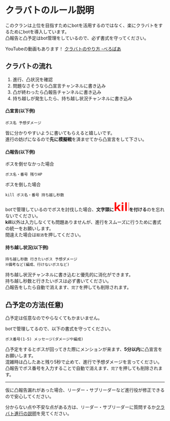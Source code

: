 # クラバトのルール説明
このクランは上位を目指すためにbotを活用するのではなく、楽にクラバトをするためにbotを導入しています。  
凸報告と凸予定はbot管理をしているので、必ず書式を守ってください。  

YouTubeの動画もあります！ [クラバトのやり方 -べろばあ](https://www.youtube.com/watch?v=2L7-ZJlzeik)

## クラバトの流れ
1. 進行、凸状況を確認
2. 問題なさそうなら凸宣言チャンネルに書き込み
3. 凸が終わったら凸報告チャンネルに書き込み
4. 持ち越しが発生したら、持ち越し状況チャンネルに書き込み


#### 凸宣言(以下例)

```
ボス名 予想ダメージ
```

皆に分かりやすいように書いてもらえると嬉しいです。  
進行の妨げになるので**先に模擬戦**を済ませてから凸宣言をして下さい。  


#### 凸報告(以下例)

ボスを倒せなかった場合  
```
ボス名・番号 残りHP
```

ボスを倒した場合  
```
kill ボス名・番号 持ち越し秒数
```

botで管理しているのでボスを討伐した場合、**文字頭に<img src="../assets/kill.svg" alt="kill"/>を付ける**のを忘れないでください。  
**kill**以外は入力しなくても問題ありませんが、進行をスムーズに行うために書式の統一をお願いします。  
間違えた場合は`取消`を押してください。  


#### 持ち越し状況(以下例)

```
持ち越し秒数 行きたいボス 予想ダメージ
※備考など(編成、行けないボスなど)
```

持ち越し状況チャンネルに書き込むと優先的に消化ができます。  
持ち越し秒数と行きたいボスは必ず書いてください。  
凸報告をしたら自動で消えます、`完了`を押しても削除されます。  


## 凸予定の方法(任意)
凸予定は任意なのでやらなくてもかまいません。  

botで管理してるので、以下の書式を守ってください。  
```
ボス番号(1-5) メッセージ(ダメージや編成)
```

凸予定をするとボスが回ってきた際にメンションが来ます、**5分以内**に凸宣言をお願いします。  
混雑時は凸したあと残り5秒で止めて、進行で予想ダメージを言ってください。  
凸報告でボス番号を入力することで自動で消えます、`完了`を押しても削除されます。  


---

仮に凸報告漏れがあった場合、リーダー・サブリーダーなど進行役が修正できるので安心してください。  

分からない点や不安な点がある方は、リーダー・サブリーダーに質問するか[クラバト進行の説明](./progress.md)を見てください。  
